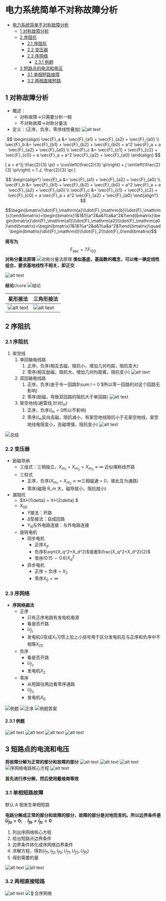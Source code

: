 # 电力系统简单不对称故障分析

- [电力系统简单不对称故障分析](#电力系统简单不对称故障分析)
  - [1 对称故障分析](#1-对称故障分析)
  - [2 序阻抗](#2-序阻抗)
    - [2.1 序阻抗](#21-序阻抗)
    - [2.2 变压器](#22-变压器)
    - [2.3 序网络](#23-序网络)
      - [2.3.1 例题](#231-例题)
  - [3 短路点的电流和电压](#3-短路点的电流和电压)
    - [3.1 单相短路故障](#31-单相短路故障)
    - [3.2 两相直接短路](#32-两相直接短路)

## 1 对称故障分析

- 概述：
  - 对称故障->只需要分析一相
  - 不对称故障->对称分量法
- 定义：(正序，负序，零序线性叠加)
  ![alt text](image-1.png)

$$
\begin{align}
\vec{F}_a &= \vec{F}_{a1} + \vec{F}_{a2} + \vec{F}_{a0} \\
\vec{F}_b &= \vec{F}_{b1} + \vec{F}_{b2} + \vec{F}_{b0} = a^2 \vec{F}_a + a \vec{F}_{a2} + \vec{F}_{a0} \\
\vec{F}_c &= \vec{F}_{c1} + \vec{F}_{c2} + \vec{F}_{c0} = a \vec{F}_a + a^2 \vec{F}_{a2} + \vec{F}_{a0}
\end{align}
$$

\[
a = e^{j \frac{2}{3} \pi} = \cos\left(\frac{2}{3} \pi\right) + j \sin\left(\frac{2}{3} \pi\right) = 1 ∠ \frac{2}{3} \pi
\]

$$
\begin{align*}
\vec{F}_a &= \vec{F}_{a1} + \vec{F}_{a2} + \vec{F}_{a0} \\
\vec{F}_b &= \vec{F}_{b1} + \vec{F}_{b2} + \vec{F}_{b0} = a^2 \vec{F}_a + a \vec{F}_{a2} + \vec{F}_{a0} \\
\vec{F}_c &= \vec{F}_{c1} + \vec{F}_{c2} + \vec{F}_{c0} = a \vec{F}_a + a^2 \vec{F}_{a2} + \vec{F}_{a0}
\end{align*}
$$

$$\begin{bmatrix}\dot{F}_\mathrm{a}\\\dot{F}_\mathrm{b}\\\dot{F}_\mathrm{c}\end{bmatrix}=\begin{bmatrix}1&1&1\\a^2&a&1\\a&a^2&1\end{bmatrix}\begin{bmatrix}\dot{F}_\mathrm{a1}\\\dot{F}_\mathrm{a2}\\\dot{F}_\mathrm{a0}\end{bmatrix}=\begin{bmatrix}1&1&1\\a^2&a&1\\a&a^2&1\end{bmatrix}\quad\begin{bmatrix}\dot{F}_\mathrm{l}\\\dot{F}_2\\\dot{F}_0\end{bmatrix}$$

**简写为**
$$\dot{F}_{\mathrm{abc}}=T\dot{F}_{120}$$
**对称分量法原理**
![对称分量法原理](image-5.png)
**类似基底，基函数的概念，可以唯一确定线性组合，要求基地线性不相关，即正交**

![alt text](image-2.png)

**结论**//core
![结论](image-4.png)

| 星形接法                 | 三角形接法               |
| ------------------------ | ------------------------ |
| ![alt text](image-3.png) | ![alt text](image-6.png) |

## 2 序阻抗

### 2.1 序阻抗

1.  架空线
    1. 单回输电线路
       1. 正序，负序(相互去磁，阻抗小，增加几何均距，阻抗变大)
       2. 零序(相互励磁，阻抗大，增加几何均距离，阻抗变小)
          ![alt text](image-9.png)
    2. 双回输电线路
       1. 正序，负序(由于令一回路$\sum I = 0 $所以零一回路的对这个回路无影响)
       2. 零序(助磁，导致双回路的阻抗大于单回路)
          ![alt text](image-10.png)
    3. 架空地线(避雷线,针对$I_m$)
       1. 正序，负序($I_m = 0$所以不影响)
       2. 零序($I_m$反向去磁，阻抗减小，有架空地线阻抗小于无架空地线，架空地线电阻变小，去磁增强，阻抗变小)
          ![alt text](image-8.png)

![总结](image-7.png)

### 2.2 变压器

- 励磁导纳
  - 三组式：三相独立，$X_{m_1}=X_{m_2}=X_{m_3}\approx\infty$ 近似堪称线开路
  - 三柱式
    - 正序，负序($X_{m_1} = X_{m_2} \approx \infty$三相磁通 = 0，彼此互为通路)
    - 零序(磁阻 R_m 大，磁导就小，阻抗就小)
- 漏阻抗
  - $X*{1\delta} = X*{2\delta} $
  - $X_{0\delta}$
    - $Y$接法：开路
    - $\Delta$型接法：自成回路
    - $Y_N$与外电路连接：与外电路连接
  - 旋转电机
    - 同步电机
      - 正序$X_d$
      - 负序$\sqrt{X_q^2+X_d^2}$或者$\frac{X_q^2+X_d^2}{2}$
      - 零序$(0.15 \sim0.6)X_d^2$
    - 异步电机
      - 正序 = 负序 = $X_2$
      - 零序$X_0 = \infty$

### 2.3 序网络

- **序网络画法**
  - 正序
    - 只有正序电路有发电机电源
    - 看是否开路
    - $U_{f_1}$
    - 发电机$G$变成$X_1$习惯上加上小括号用于区分发电机在与正序和负序中不相等$X_{(1)}$
  - 负序
    - 看是否开路
    - $U_{f_2}$
    - 发电机$X_2$
  - 零序
    - 从短路往两边看零序通路
    - $U_{f_0}$
    - 发电机$X_0$

![例题](image-11.png)
![正序](image-12.png)
![例题答案](IMG_20241126_092125.jpg)

#### 2.3.1 例题

![alt text](image-13.png)
![alt text](image-14.png)
![alt text](image-15.png)
![alt text](image-16.png)

## 3 短路点的电流和电压

**将故障分解为正常的部分和故障的部分**
![alt text](image-17.png)
![alt text](image-18.png)
![alt text](image-19.png)
![序网络电路核心方程](image-20.png)
![alt text](image-21.png)

**首先进行序分解，然后使用戴维南等效**

### 3.1 单相短路故障

默认 A 相发生单相短路

**电路分解成正常的部分和故障的部分，故障的部分是对地而言的。所以边界条件是$\dot{U}_{fa}=0;\quad\dot{I}_{fb}=\dot{I}_{fc}=0$**

1. 列出序网络核心方程
2. 给出短路点边界条件
3. 边界条件转化成序网络边界条件
4. 求解方程，得到($I_{f1},I_{f2},I_{f0};U_{f1},U_{f2},U_{f0}$)
5. 得到需要的量

![alt text](image-22.png)
![alt text](image-23.png)

### 3.2 两相直接短路

![alt text](image-24.png)
![复合序网络](image-25.png)